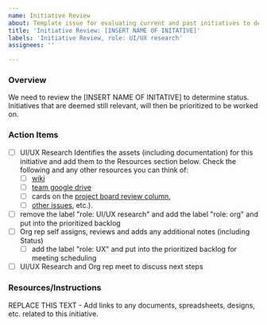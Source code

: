 ```yaml
---
name: Initiative Review
about: Template issue for evaluating current and past initiatives to determine status of each initiative. Initiatives that are deemed still relevant, will then be prioritized.
title: 'Initiative Review: [INSERT NAME OF INITATIVE]'
labels: 'Initiative Review, role: UI/UX research'
assignees: ''

---
```


### Overview
We need to review the [INSERT NAME OF INITATIVE] to determine status. Initiatives that are deemed still relevant, will then be prioritized to be worked on.

### Action Items
- [ ] UI/UX Research Identifies the assets (including documentation) for this initiative and add them to the Resources section below.  Check the following and any other resources you can think of:
  - [ ] [wiki](https://github.com/hackforla/civic-opportunity/wiki)
  - [ ] [team google drive](https://drive.google.com/drive/folders/1LCOiWZD3DUXqSuOtqrOOtB2CAD-D3rPJ?usp=sharing)
  - [ ] cards on the [project board review column](https://github.com/hackforla/civic-opportunity/projects/1#column-9739169), 
  - [ ] [other issues](https://github.com/hackforla/civic-opportunity/issues), etc.).  
- [ ] remove the label "role: UI/UX research" and add the label "role: org" and put into the prioritized backlog
- [ ] Org rep self assigns, reviews and adds any additional notes (including Status)
   - [ ] add the label "role: UX" and put into the prioritized backlog for meeting scheduling
- [ ] UI/UX Research and Org rep meet to discuss next steps

### Resources/Instructions
REPLACE THIS TEXT - Add links to any documents, spreadsheets, designs, etc. related to this initiative.
